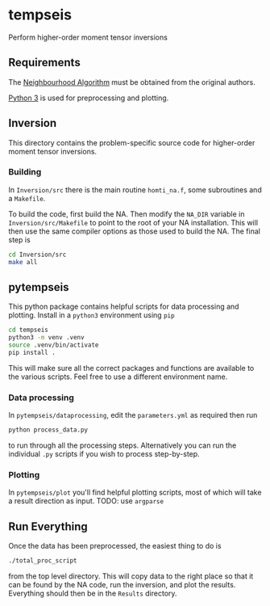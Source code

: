 # tempseis

Perform higher-order moment tensor inversions

## Requirements

The [Neighbourhood Algorithm](http://www.iearth.org.au/codes/NA/#:~:text=Overview-,The%20neighbourhood%20algorithm%20is%20a%20two%2Dstage%20numerical%20procedure%20for,search%20technique%20for%20global%20optimization.&text=The%20objective%20is%20to%20find,a%20user%20supplied%20objective%20function.) must be obtained from the original authors.

[Python 3](https://www.python.org/) is used for preprocessing and plotting.

## Inversion

This directory contains the problem-specific source code for higher-order moment tensor inversions.  

### Building

In `Inversion/src` there is the main routine `homti_na.f`, some subroutines and a `Makefile`.

To build the code, first build the NA.  Then modify the `NA_DIR` variable in `Inversion/src/Makefile` to point to the root of your NA installation.  This will then use the same compiler options as those used to build the NA. The final step is

```bash
cd Inversion/src
make all
```

## pytempseis

This python package contains helpful scripts for data processing and plotting.  Install in a `python3` environment using `pip`

```bash
cd tempseis
python3 -m venv .venv
source .venv/bin/activate
pip install .
```

This will make sure all the correct packages and functions are available to the various scripts.  Feel free to use a different environment name.

### Data processing

In `pytempseis/dataprocessing`, edit the `parameters.yml` as required then run

```bash
python process_data.py
```

to run through all the processing steps.  Alternatively you can run the individual `.py` scripts if you wish to process step-by-step.

### Plotting

In `pytempseis/plot` you'll find helpful plotting scripts, most of which will take a result direction as input.  TODO: use `argparse`

## Run Everything

Once the data has been preprocessed, the easiest thing to do is

```bash
./total_proc_script
```

from the top level directory.  This will copy data to the right place so that it can be found by the NA code, run the inversion, and plot the results.  Everything should then be in the `Results` directory.